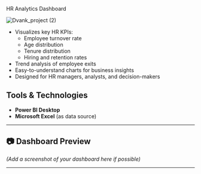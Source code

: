  HR Analytics Dashboard
 
![Dvank_project (2)](https://github.com/user-attachments/assets/8cc72c7d-c0d8-4cd9-b09c-74039a6ed790)
- Visualizes key HR KPIs:
  - Employee turnover rate
  - Age distribution
  - Tenure distribution
  - Hiring and retention rates
- Trend analysis of employee exits
- Easy-to-understand charts for business insights
- Designed for HR managers, analysts, and decision-makers

## Tools & Technologies

- **Power BI Desktop**
- **Microsoft Excel** (as data source)


---

## 📷 Dashboard Preview

*(Add a screenshot of your dashboard here if possible)*

---
